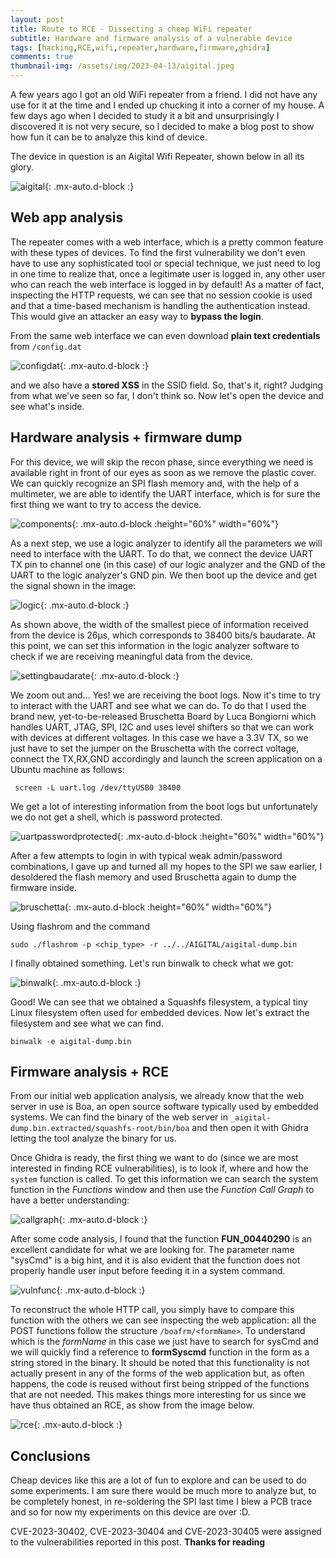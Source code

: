 ```yaml
---
layout: post
title: Route to RCE - Dissecting a cheap WiFi repeater
subtitle: Hardware and firmware analysis of a vulnerable device
tags: [hacking,RCE,wifi,repeater,hardware,firmware,ghidra]
comments: true
thumbnail-img: /assets/img/2023-04-13/aigital.jpeg
---
```


A few years ago I got an old WiFi repeater from a friend. I did not have any use for it at the time and I ended up chucking it into a corner of my house. A few days ago when I decided to study it a bit and unsurprisingly I discovered it is not very secure, so I decided to make a blog post to show how fun it can be to analyze this kind of device.

The device in question is an Aigital Wifi Repeater, shown below in all its glory.

![aigital](/assets/img/2023-04-13/aigital.jpeg){: .mx-auto.d-block :}


## Web app analysis

The repeater comes with a web interface, which is a pretty common feature with these types of devices. To find the first vulnerability we don't even have to use any sophisticated tool or special technique, we just need to log in one time to realize that, once a legitimate user is logged in, any other user who can reach the web interface is logged in by default! As a matter of fact, inspecting the HTTP requests, we can see that no session cookie is used and that a time-based mechanism is handling the authentication instead. This would give an attacker an easy way to **bypass the login**.

From the same web interface we can even download **plain text credentials** from `/config.dat`

![configdat](/assets/img/2023-04-13/config.dat.png){: .mx-auto.d-block :}

and we also have a **stored XSS** in the SSID field. So, that's it, right? Judging from what we've seen so far, I don't think so. Now let's open the device and see what's inside.

## Hardware analysis + firmware dump

For this device, we will skip the recon phase, since everything we need is available right in front of our eyes as soon as we remove the plastic cover. We can quickly recognize an SPI flash memory and, with the help of a multimeter, we are able to identify the UART interface, which is for sure the first thing we want to try to access the device.

![components](/assets/img/2023-04-13/components.jpeg){: .mx-auto.d-block :height="60%" width="60%"}

As a next step, we use a logic analyzer to identify all the parameters we will need to interface with the UART. To do that, we connect the device UART TX pin to channel one (in this case) of our logic analyzer and the GND of the UART to the logic analyzer's GND pin. We then boot up the device and get the signal shown in the image:

![logic](/assets/img/2023-04-13/logic.png){: .mx-auto.d-block :}

As shown above, the width of the smallest piece of information received from the device is 26µs, which corresponds to 38400 bits/s baudarate. At this point, we can set this information in the logic analyzer software to check if we are receiving meaningful data from the device.

![settingbaudarate](/assets/img/2023-04-13/setting_up_baudrate.png){: .mx-auto.d-block :}

We zoom out and... Yes! we are receiving the boot logs. Now it's time to try to interact with the UART and see what we can do. To do that I used the brand new, yet-to-be-released Bruschetta Board by Luca Bongiorni which handles UART, JTAG, SPI, I2C and uses level shifters so that we can work with devices at different voltages. In this case we have  a 3.3V TX, so we just have to set the jumper on the Bruschetta with the correct voltage, connect the TX,RX,GND accordingly and launch the screen application on a Ubuntu machine as follows:

```
 screen -L uart.log /dev/ttyUSB0 38400
```

We get a lot of interesting information from the boot logs but unfortunately we do not get a shell, which is password protected. 

![uartpasswordprotected](/assets/img/2023-04-13/uart_password_protected.png){: .mx-auto.d-block :height="60%" width="60%"}

After a few attempts to login in with typical weak admin/password combinations, I gave up and turned all my hopes to the SPI we saw earlier, I desoldered the flash memory and used Bruschetta again to dump the firmware inside. 

![bruschetta](/assets/img/2023-04-13/bruschetta.jpeg){: .mx-auto.d-block :height="60%" width="60%"}

Using flashrom and the command

```
sudo ./flashrom -p <chip_type> -r ../../AIGITAL/aigital-dump.bin
```

I finally obtained something. Let's run binwalk to check what we got:

![binwalk](/assets/img/2023-04-13/binwalk.png){: .mx-auto.d-block :}

Good! We can see that we obtained a Squashfs filesystem, a typical tiny Linux filesystem often used for embedded devices. Now let's extract the filesystem and see what we can find.

```
binwalk -e aigital-dump.bin
```

## Firmware analysis + RCE

From our initial web application analysis, we already know that the web server in use is Boa, an open source software typically used by embedded systems. We can find the binary of the web server in `_aigital-dump.bin.extracted/squashfs-root/bin/boa` and then open it with Ghidra letting the tool analyze the binary for us. 

Once Ghidra is ready, the first thing we want to do (since we are most interested in finding RCE vulnerabilities), is to look if, where and how the `system` function is called. To get this information we can search the system function in the _Functions_ window and then use the _Function Call Graph_ to have a better understanding:

![callgraph](/assets/img/2023-04-13/system_call_graph.png){: .mx-auto.d-block :}

After some code analysis, I found that the function **FUN_00440290** is an excellent candidate for what we are looking for. The parameter name "sysCmd" is a big hint, and it is also evident that the function does not properly handle user input before feeding it in a system command.

![vulnfunc](/assets/img/2023-04-13/vulnerable_function.PNG){: .mx-auto.d-block :}

To reconstruct the whole HTTP call, you simply have to compare this function with the others we can see inspecting the web application: all the POST functions follow the structure `/boafrm/<formName>`. To understand which is the _formName_ in this case we just have to search for sysCmd and we will quickly find a reference to **formSyscmd** function in the form as a string stored in the binary.
It should be noted that this functionality is not actually present in any of the forms of the web application but, as often happens, the code is reused without first being stripped of the functions that are not needed. This makes things more interesting for us since we have thus obtained an RCE, as show from the image below.

![rce](/assets/img/2023-04-13/RCE.png){: .mx-auto.d-block :}


## Conclusions

Cheap devices like this are a lot of fun to explore and can be used to do some experiments. I am sure there would be much more to analyze but, to be completely honest, in re-soldering the SPI last time I blew a PCB trace and so for now my experiments on this device are over :D. 

CVE-2023-30402, CVE-2023-30404 and CVE-2023-30405 were assigned to the vulnerabilities reported in this post.
**Thanks for reading**





